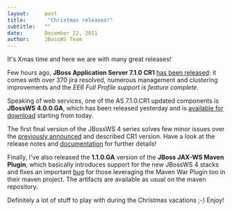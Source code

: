 ```yaml
---
layout:     post
title:       "Christmas releases!"
subtitle:   ""
date:       December 22, 2011
author:     JBossWS Team
---
```



It&#39;s Xmas time and here we are with many great releases!
  

Few hours ago, **JBoss Application Server 7.1.0 CR1** [has been released](http://www.jboss.org/jbossas/downloads): it comes with over 370 jira resolved, numerous management and clustering improvements and the _EE6 Full Profile support is feature complete_.

  


Speaking of web services, one of the AS 7.1.0.CR1 updated components is **JBossWS 4.0.0.GA**, which has been released yesterday and is [available for download](http://www.jboss.org/jbossws/downloads) starting from today.

The first final version of the JBossWS 4 series solves few minor issues over the [previously announced](http://jbossws.blogspot.com/2011/11/time-to-try-jbossws-400cr1.html) and described CR1 version. Have a look at the release notes and [documentation](https://docs.jboss.org/author/display/JBWS/JBoss+Web+Services+Documentation) for further details!

  


Finally, I&#39;ve also released the **1.1.0.GA** version of the **JBoss JAX-WS Maven Plugin**, which basically introduces support for the new JBossWS 4 stacks and fixes an important [bug](https://issues.jboss.org/browse/JBWS-3402) for those leveraging the Maven War Plugin too in their maven project. The artifacts are available as usual on the maven repository.

  


Definitely a lot of stuff to play with during the Christmas vacations ;-) Enjoy!






